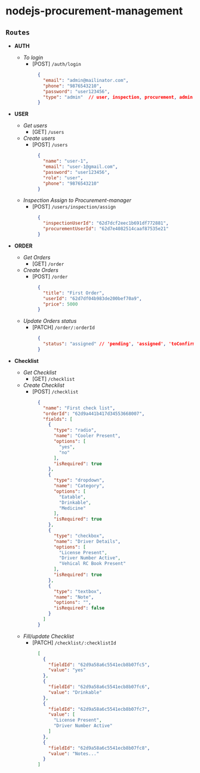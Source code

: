 # nodejs-procurement-management

## `Routes`

  - **AUTH**
    - *To login*
      - [POST]  `/auth/login`
        ```json
          {
            "email": "admin@mailinator.com",
            "phone": "9876543210",
            "password": "user123456",
            "type": "admin"  // user, inspection, procurement, admin
          }
        ```

  - **USER**
    - *Get users*
      - [GET] `/users`
    - *Create users*
      - [POST] `/users`
        ```json
          {
            "name": "user-1",
            "email": "user-1@gmail.com",
            "password": "user123456",
            "role": "user",
            "phone": "9876543210"
          }
        ```
    - *Inspection Assign to Procurement-manager*
      - [POST] `/users/inspection/assign`
        ```json
          {
            "inspectionUserId": "62d7dcf2eec1b691df772881",
            "procurementUserId": "62d7e4082514caaf87535e21"
          }
        ```

  - **ORDER**
    - *Get Orders*
      - [GET] `/order`
    - *Create Orders*
      - [POST] `/order`
        ```json
          {
            "title": "First Order",
            "userId": "62d7df04b983de200bef70a9",
            "price": 5000
          }
        ```
    - *Update Orders status*
      - [PATCH] `/order/:orderId`
        ```json
          {
            "status": "assigned" // 'pending', 'assigned', 'toConfirm', 'completed'
          }
        ```

  - **Checklist**
    - *Get Checklist*
      - [GET] `/checklist`
    - *Create Checklist*
      - [POST] `/checklist`
        ```json
          {
            "name": "First check list",
            "orderId": "62d9a441b417d34553668007",
            "fields": [
              {
                "type": "radio",
                "name": "Cooler Present",
                "options": [
                  "yes",
                  "no"
                ],
                "isRequired": true
              },
              {
                "type": "dropdown",
                "name": "Category",
                "options": [
                  "Eatable",
                  "Drinkable",
                  "Medicine"
                ],
                "isRequired": true
              },
              {
                "type": "checkbox",
                "name": "Driver Details",
                "options": [
                  "License Present",
                  "Driver Number Active",
                  "Vehical RC Book Present"
                ],
                "isRequired": true
              },
              {
                "type": "textbox",
                "name": "Note",
                "options": "",
                "isRequired": false
              }
            ]
          }
        ```
    - *Fill/update Checklist*
      - [PATCH] `/checklist/:checklistId`
        ```json
          [
            {
              "fieldId": "62d9a58a6c5541ecb8b07fc5",
              "value": "yes"
            },
            {
              "fieldId": "62d9a58a6c5541ecb8b07fc6",
              "value": "Drinkable"
            },
            {
              "fieldId": "62d9a58a6c5541ecb8b07fc7",
              "value": [
                "License Present",
                "Driver Number Active"
              ]
            },
            {
              "fieldId": "62d9a58a6c5541ecb8b07fc8",
              "value": "Notes..."
            }
          ]
        ```
